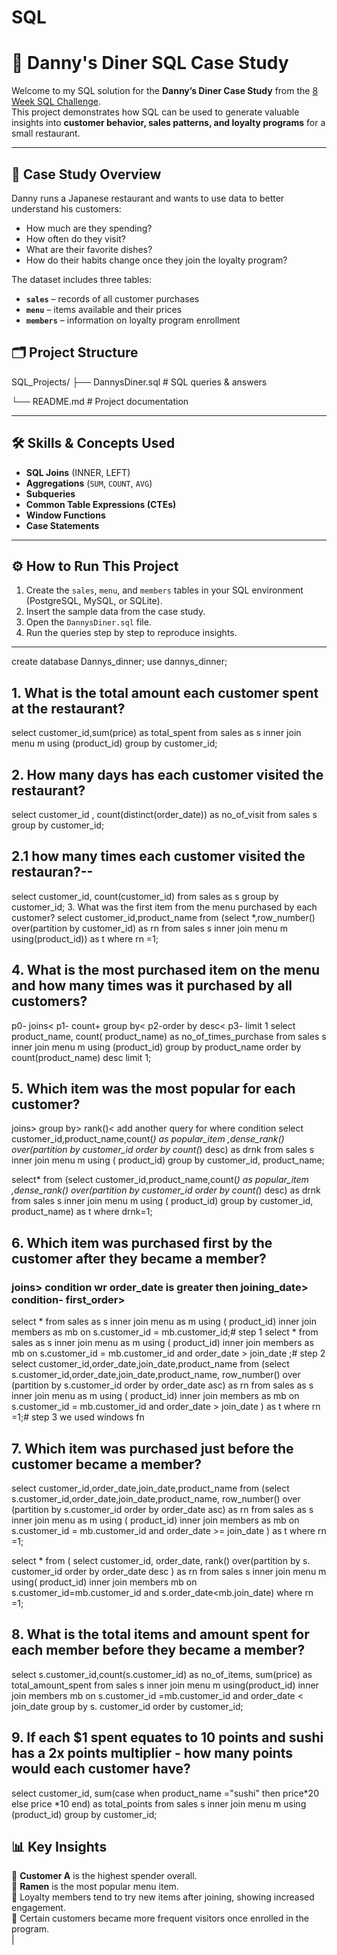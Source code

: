 # SQL

# 🍜 Danny's Diner SQL Case Study  

Welcome to my SQL solution for the **Danny’s Diner Case Study** from the [8 Week SQL Challenge](https://8weeksqlchallenge.com/case-study-1/).  
This project demonstrates how SQL can be used to generate valuable insights into **customer behavior, sales patterns, and loyalty programs** for a small restaurant.  

---

## 📖 Case Study Overview  
Danny runs a Japanese restaurant and wants to use data to better understand his customers:  
- How much are they spending?  
- How often do they visit?  
- What are their favorite dishes?  
- How do their habits change once they join the loyalty program?  

The dataset includes three tables:  

- **`sales`** – records of all customer purchases  
- **`menu`** – items available and their prices  
- **`members`** – information on loyalty program enrollment  


## 🗂️ Project Structure  
SQL_Projects/
├── DannysDiner.sql # SQL queries & answers


└── README.md # Project documentation 




---

## 🛠️ Skills & Concepts Used  
- **SQL Joins** (INNER, LEFT)  
- **Aggregations** (`SUM`, `COUNT`, `AVG`)  
- **Subqueries**  
- **Common Table Expressions (CTEs)**  
- **Window Functions**  
- **Case Statements**  

---

## ⚙️ How to Run This Project  
1. Create the `sales`, `menu`, and `members` tables in your SQL environment (PostgreSQL, MySQL, or SQLite).  
2. Insert the sample data from the case study.  
3. Open the `DannysDiner.sql` file.  
4. Run the queries step by step to reproduce insights.  

---

create database Dannys_dinner;
use dannys_dinner;


## 1. What is the total amount each customer spent at the restaurant?
 select customer_id,sum(price) as total_spent from sales as s inner join menu m using (product_id) group by customer_id;

  ## 2. How many days has each customer visited the restaurant?
 select customer_id , count(distinct(order_date)) as no_of_visit from sales s group by customer_id;
 
  ## 2.1 how many times each customer visited the restauran?-- 
 select customer_id, count(customer_id) from sales as s group by customer_id;
 3. What was the first item from the menu purchased by each customer?
  select customer_id,product_name from (select *,row_number() over(partition by customer_id) as rn
  from sales s inner join menu m using(product_id)) as t where rn =1;

  ## 4. What is the most purchased item on the menu and how many times was it purchased by all customers?
   p0- joins< p1- count+ group by< p2-order by desc< p3- limit 1
  select product_name, count( product_name) as no_of_times_purchase from sales  s inner join menu  m using (product_id) 
  group by product_name order by count(product_name) desc limit 1;
  
 ## 5. Which item was the most popular for each customer?
  joins> group by> rank()< add another query for where condition
 select customer_id,product_name,count(*) as popular_item ,dense_rank() 
 over(partition by customer_id order by count(*) desc) as drnk  from sales s inner join menu m using ( product_id)
 group by customer_id, product_name;
 
 
 select* from (select customer_id,product_name,count(*) as popular_item ,dense_rank() 
 over(partition by customer_id order by count(*) desc) as drnk  from sales s inner join menu m using ( product_id)
 group by customer_id, product_name) as t where drnk=1;
 
 ## 6. Which item was purchased first by the customer after they became a member?
 ###  joins> condition wr order_date is greater then joining_date>  condition- first_order> 
 
 select * from sales as s inner join menu as m using ( product_id) inner join members as mb on s.customer_id = mb.customer_id;# step 1
 select * from sales as s inner join menu as m using ( product_id) inner join members as mb on s.customer_id = mb.customer_id 
 and order_date > join_date ;# step 2
  select customer_id,order_date,join_date,product_name from (select s.customer_id,order_date,join_date,product_name, row_number() over (partition by s.customer_id order by order_date asc) as rn
  from sales as s inner join menu as m using ( product_id) inner join members as mb on s.customer_id = mb.customer_id 
 and order_date > join_date ) as t where rn =1;# step 3 we used windows fn 


 ## 7. Which item was purchased just before the customer became a member?
  select customer_id,order_date,join_date,product_name from (select s.customer_id,order_date,join_date,product_name,
  row_number() over (partition by s.customer_id order by order_date asc) as rn
  from sales as s inner join menu as m using ( product_id) inner join members as mb on s.customer_id = mb.customer_id 
 and order_date >= join_date ) as t where rn =1;
 
   select * from ( 
   select customer_id, order_date, rank() over(partition by s. customer_id order by order_date desc ) as rn 
  from sales s inner join menu m using( product_id) 
  inner join members mb on s.customer_id=mb.customer_id and s.order_date<mb.join_date) where rn =1;
 
 ## 8. What is the total items and amount spent for each member before they became a member?
 select s.customer_id,count(s.customer_id) as no_of_items, sum(price) as total_amount_spent  from sales s inner join menu m using(product_id)
 inner join members mb on s.customer_id =mb.customer_id and order_date < join_date group by  s. customer_id order by customer_id;
 
 ## 9. If each $1 spent equates to 10 points and sushi has a 2x points multiplier - how many points would each customer have?
 select customer_id, sum(case when product_name ="sushi" then price*20 else price *10 end) as total_points
 from sales s inner join menu m using (product_id) group by customer_id;

## 📊 Key Insights  
🔹 **Customer A** is the highest spender overall.  
🔹 **Ramen** is the most popular menu item.  
🔹 Loyalty members tend to try new items after joining, showing increased engagement.  
🔹 Certain customers became more frequent visitors once enrolled in the program.  
 |

